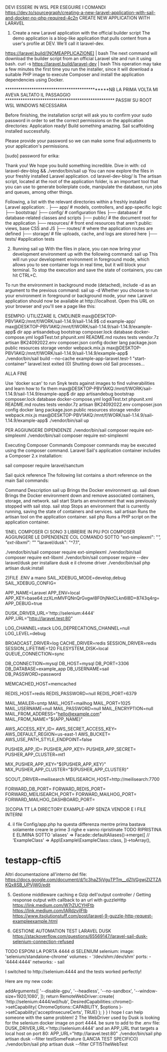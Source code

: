 DEVI ESSERE IN WSL PER ESEGUIRE I COMANDI
https://dev.to/sourcegraph/creating-a-new-laravel-application-with-sail-and-docker-no-php-required-4c2n
CREATE NEW APPLICATION WITH LARAVEL
1. Create a new Laravel application with the official builder script
The demo application is a blog-like application that pulls content from a user's profile at DEV. We'll call it laravel-dev.

https://laravel.build/[NOMEAPPLICAZIONE] | bash
The next command will download the builder script from an official Laravel site and run it using bash.
curl -s https://laravel.build/laravel-dev | bash
This operation may take a few minutes the first time you run the installer, since it will download a suitable PHP image to execute Composer and install the application dependencies using Docker.

**********************************************NB LA PRIMA VOLTA MI AVEVA SALTATO IL PASSAGGIO **************************************************
PASSW SU ROOT WSL WINDOWS NECESSARIA



Before finishing, the installation script will ask you to confirm your sudo password in order to set the correct permissions on the application directories:
Application ready! Build something amazing.
Sail scaffolding installed successfully.

Please provide your password so we can make some final adjustments to your application's permissions.

[sudo] password for erika: 

Thank you! We hope you build something incredible. Dive in with: cd laravel-dev-blog && ./vendor/bin/sail up
You can now explore the files in your freshly installed Laravel application.
cd laravel-dev-blog/
ls
The artisan script, located at the root of the application folder, is an important tool that you can use to generate boilerplate code, manipulate the database, run jobs and queues, among other things.

Following, a list with the relevant directories within a freshly installed Laravel application:
.
├── app/ # models, controllers, and app-specific logic
├── bootstrap/
├── config/ # configuration files
├── database/ # database-related classes and scripts
├── public/ # the document root for the application
├── resources/ # front end resources that aren't public: views, base CSS and JS 
├── routes/ # where the application routes are defined
├── storage/ # file uploads, cache, and logs are stored here
├── tests/ #application tests

2. Running sail up
With the files in place, you can now bring your development environment up with the following command:
sail up
This will run your development environment in foreground mode, which allows you to see container logs in real time, but it will block your terminal. To stop the execution and save the state of containers, you can hit CTRL+C.

To run the environment in background mode (detached), include -d as an argument to the previous command:
sail up -d
Whether you choose to run your environment in foreground or background mode, your new Laravel application should now be available at http://localhost. Open this URL on your browser and you'll see a page like this:

ESEMPIO:
UTILIZZARE IL CMDLINER
max@DESKTOP-PBV1AKQ:/mnt/f/WORK/sail-1.14.9/sail-1.14.9$ cd example-app/
max@DESKTOP-PBV1AKQ:/mnt/f/WORK/sail-1.14.9/sail-1.14.9/example-app$ dir
app      artisandebug    bootstrap      composer.lock  database  docker-compose.yml  logdiTest.txt  phpunit.xml  README.md  routes   tests   vendor.7z
artisan  BK24092022.env  composer.json  config         docker    lang                package.json   public       resources  storage  vendor  webpack.mix.js
max@DESKTOP-PBV1AKQ:/mnt/f/WORK/sail-1.14.9/sail-1.14.9/example-app$ ./vendor/bin/sail build --no-cache
example-app-laravel.test-1   "start-container"   laravel.test        exited (0)
Shutting down old Sail processes...

ALLA FINE

Use 'docker scan' to run Snyk tests against images to find vulnerabilities and learn how to fix them
max@DESKTOP-PBV1AKQ:/mnt/f/WORK/sail-1.14.9/sail-1.14.9/example-app$ dir
app      artisandebug    bootstrap      composer.lock  database  docker-compose.yml  logdiTest.txt  phpunit.xml  README.md  routes   tests   vendor.7z
artisan  BK24092022.env  composer.json  config         docker    lang                package.json   public       resources  storage  vendor  webpack.mix.js
max@DESKTOP-PBV1AKQ:/mnt/f/WORK/sail-1.14.9/sail-1.14.9/example-app$ ./vendor/bin/sail up

PER AGGIUNGERE DIPENDENZE
./vendor/bin/sail composer require ext-simplexml
./vendor/bin/sail composer require ext-simplexml

Executing Composer Commands
Composer commands may be executed using the composer command. Laravel Sail's application container includes a Composer 2.x installation:

sail composer require laravel/sanctum

Sail quick reference
The following list contains a short reference on the main Sail commands:

Command	Description
sail up	Brings the Docker environment up.
sail down	Brings the Docker environment down and remove associated containers, storage, and network.
sail start	Starts an environment that was previously stopped with sail stop.
sail stop	Stops an environment that is currently running, saving the state of containers and services.
sail artisan	Runs the artisan tool on the application container.
sail php	Runs a PHP script on the application container.


1)NEL COMPOSER CI SONO 3 LIBRERIE IN PIU POI COMPOSER AGGIUNGERE LE DIPENDENZE COL COMANDO SOTTO
"ext-simplexml": "*",
"ext-libxml": "*"
"laravel/dusk": "^7.1",

./vendor/bin/sail composer require ext-simplexml
./vendor/bin/sail composer require ext-libxml
./vendor/bin/sail composer require --dev laravel/dusk
per installare dusk e il chrome driver
./vendor/bin/sail php artisan dusk:install

2)FILE .ENV a mano
SAIL_XDEBUG_MODE=develop,debug
SAIL_XDEBUG_CONFIG=

APP_NAME=Laravel
APP_ENV=local
APP_KEY=base64:zzXLmMVFQNnQrGvgwl8F0hjNktCLkn6I8D+8743q4rg=
APP_DEBUG=true

DUSK_DRIVER_URL='http://selenium:4444'
APP_URL="http://laravel.test:80"

LOG_CHANNEL=stack
LOG_DEPRECATIONS_CHANNEL=null
LOG_LEVEL=debug

BROADCAST_DRIVER=log
CACHE_DRIVER=redis
SESSION_DRIVER=redis
SESSION_LIFETIME=120
FILESYSTEM_DISK=local
QUEUE_CONNECTION=sync

DB_CONNECTION=mysql
DB_HOST=mysql
DB_PORT=3306
DB_DATABASE=example_app
DB_USERNAME=sail
DB_PASSWORD=password

MEMCACHED_HOST=memcached

REDIS_HOST=redis
REDIS_PASSWORD=null
REDIS_PORT=6379

MAIL_MAILER=smtp
MAIL_HOST=mailhog
MAIL_PORT=1025
MAIL_USERNAME=null
MAIL_PASSWORD=null
MAIL_ENCRYPTION=null
MAIL_FROM_ADDRESS="hello@example.com"
MAIL_FROM_NAME="${APP_NAME}"

AWS_ACCESS_KEY_ID=
AWS_SECRET_ACCESS_KEY=
AWS_DEFAULT_REGION=us-east-1
AWS_BUCKET=
AWS_USE_PATH_STYLE_ENDPOINT=false

PUSHER_APP_ID=
PUSHER_APP_KEY=
PUSHER_APP_SECRET=
PUSHER_APP_CLUSTER=mt1

MIX_PUSHER_APP_KEY="${PUSHER_APP_KEY}"
MIX_PUSHER_APP_CLUSTER="${PUSHER_APP_CLUSTER}"

SCOUT_DRIVER=meilisearch
MEILISEARCH_HOST=http://meilisearch:7700

FORWARD_DB_PORT=
FORWARD_REDIS_PORT=
FORWARD_MEILISEARCH_PORT=
FORWARD_MAILHOG_PORT=
FORWARD_MAILHOG_DASHBOARD_PORT=

3)COPIA TT LA DIRECTORY EXAMPLE-APP SENZA VENDOR E I FILE INTERNI

4) il file  Config/app.php ha questa differenza mentre prima bastava solamente creare le prime 3 righe e vanno ripristinate
   TODO RIPRISTINA E ELIMINA SOTTO
    'aliases' => Facade::defaultAliases()->merge([
        // 'ExampleClass' => App\Example\ExampleClass::class,
    ])->toArray(),
# testapp-cfti5

Altri documentazione all'interno del file:
https://docs.google.com/document/d/1c3haZ5jVguTPTm__dZIVGgwjZIZTZAKQx8SB_UPVjW0/edit

5) Gestione middleware caching e Gzip dell'output controller / Getting response output with callback to an url with guzzleHttp
https://link.medium.com/W7rZUCYHFtb
https://link.medium.com/IARdzvjIFtb
https://www.itsolutionstuff.com/post/laravel-9-guzzle-http-request-exampleexample.html

6) GESTIONE AUTOMATION TEST LARAVEL DUSK 
https://stackoverflow.com/questions/65569147/laravel-sail-dusk-selenium-connection-refused

TODO ESPONI LA PORTA 4444 di SELENIUM
selenium:
	image: 'selenium/standalone-chrome'
	volumes:
		- '/dev/shm:/dev/shm'
	ports:
		- '4444:4444'
	networks:
		- sail

I switched to http://selenium:4444 and the tests worked perfectly!

Here are my new code:

<?php

namespace Tests;

use Facebook\WebDriver\Chrome\ChromeOptions;
use Facebook\WebDriver\Remote\DesiredCapabilities;
use Facebook\WebDriver\Remote\RemoteWebDriver;
use Laravel\Dusk\TestCase as BaseTestCase;

abstract class DuskTestCase extends BaseTestCase {
    use CreatesApplication;

    /**
     * Prepare for Dusk test execution.
     *
     * @beforeClass
     * @return void
     */
    public static function prepare() {
        if (!static::runningInSail()) {
            static::startChromeDriver();
        }
    }

    /**
     * Create the RemoteWebDriver instance.
     *
     * @return \Facebook\WebDriver\Remote\RemoteWebDriver
     */
    protected function driver() {
        $options = (new ChromeOptions)->addArguments([
            '--disable-gpu',
            '--headless',
            '--no-sandbox',
            '--window-size=1920,1080',
        ]);

        return RemoteWebDriver::create(
            'http://selenium:4444/wd/hub', DesiredCapabilities::chrome()->setCapability(
            ChromeOptions::CAPABILITY, $options
        )->setCapability('acceptInsecureCerts', TRUE)
        );
    }
}
I hope I can help someone with the same problem!

2

The WebDriver used by Dusk is looking for the selenium docker image on port 4444.

be sure to add to the .env file:

DUSK_DRIVER_URL='http://selenium:4444'
and an APP_URL that targets a local host on port 80:

APP_URL="http://laravel.test:80"

./vendor/bin/sail php artisan dusk --filter testSomeFeature (LANCIA TEST SPECIFICO) 
./vendor/bin/sail php artisan dusk --filter CFTI5TheWebTest
